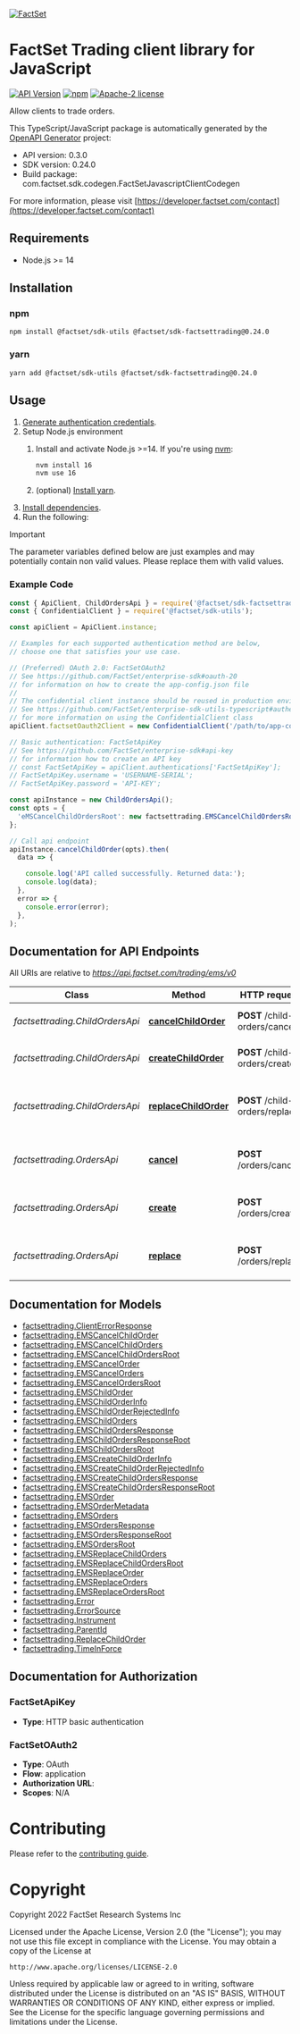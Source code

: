 [![FactSet](https://raw.githubusercontent.com/factset/enterprise-sdk/main/docs/images/factset-logo.svg)](https://www.factset.com)

# FactSet Trading client library for JavaScript

[![API Version](https://img.shields.io/badge/api-v0.3.0-blue)](https://developer.factset.com/api-catalog/factset-trading-api)
[![npm](https://img.shields.io/npm/v/@factset/sdk-factsettrading)](https://www.npmjs.com/package/@factset/sdk-factsettrading)
[![Apache-2 license](https://img.shields.io/badge/license-Apache2-brightgreen.svg)](https://www.apache.org/licenses/LICENSE-2.0)

Allow clients to trade orders.

This TypeScript/JavaScript package is automatically generated by the [OpenAPI Generator](https://openapi-generator.tech) project:

- API version: 0.3.0
- SDK version: 0.24.0
- Build package: com.factset.sdk.codegen.FactSetJavascriptClientCodegen

For more information, please visit [https://developer.factset.com/contact](https://developer.factset.com/contact)

## Requirements

* Node.js >= 14

## Installation

### npm

```shell
npm install @factset/sdk-utils @factset/sdk-factsettrading@0.24.0
```

### yarn

```shell
yarn add @factset/sdk-utils @factset/sdk-factsettrading@0.24.0
```

## Usage

1. [Generate authentication credentials](../../../../README.md#authentication).
2. Setup Node.js environment
   1. Install and activate Node.js >=14. If you're using [nvm](https://github.com/nvm-sh/nvm):

      ```sh
      nvm install 16
      nvm use 16
      ```

   2. (optional) [Install yarn](https://yarnpkg.com/getting-started/install).
3. [Install dependencies](#installation).
4. Run the following:

> [!IMPORTANT]
> The parameter variables defined below are just examples and may potentially contain non valid values. Please replace them with valid values.

### Example Code


```javascript
const { ApiClient, ChildOrdersApi } = require('@factset/sdk-factsettrading');
const { ConfidentialClient } = require('@factset/sdk-utils');

const apiClient = ApiClient.instance;

// Examples for each supported authentication method are below,
// choose one that satisfies your use case.

// (Preferred) OAuth 2.0: FactSetOAuth2
// See https://github.com/FactSet/enterprise-sdk#oauth-20
// for information on how to create the app-config.json file
//
// The confidential client instance should be reused in production environments.
// See https://github.com/FactSet/enterprise-sdk-utils-typescript#authentication
// for more information on using the ConfidentialClient class
apiClient.factsetOauth2Client = new ConfidentialClient('/path/to/app-config.json');

// Basic authentication: FactSetApiKey
// See https://github.com/FactSet/enterprise-sdk#api-key
// for information how to create an API key
// const FactSetApiKey = apiClient.authentications['FactSetApiKey'];
// FactSetApiKey.username = 'USERNAME-SERIAL';
// FactSetApiKey.password = 'API-KEY';

const apiInstance = new ChildOrdersApi();
const opts = {
  'eMSCancelChildOrdersRoot': new factsettrading.EMSCancelChildOrdersRoot() // EMSCancelChildOrdersRoot | 
};

// Call api endpoint
apiInstance.cancelChildOrder(opts).then(
  data => {

    console.log('API called successfully. Returned data:');
    console.log(data);
  },
  error => {
    console.error(error);
  },
);

```


## Documentation for API Endpoints

All URIs are relative to *https://api.factset.com/trading/ems/v0*

Class | Method | HTTP request | Description
------------ | ------------- | ------------- | -------------
*factsettrading.ChildOrdersApi* | [**cancelChildOrder**](docs/ChildOrdersApi.md#cancelChildOrder) | **POST** /child-orders/cancel | Cancel Child Orders
*factsettrading.ChildOrdersApi* | [**createChildOrder**](docs/ChildOrdersApi.md#createChildOrder) | **POST** /child-orders/create | Create Child Orders
*factsettrading.ChildOrdersApi* | [**replaceChildOrder**](docs/ChildOrdersApi.md#replaceChildOrder) | **POST** /child-orders/replace | Replace the Child Orders on EMS system.
*factsettrading.OrdersApi* | [**cancel**](docs/OrdersApi.md#cancel) | **POST** /orders/cancel | Cancel the orders on EMS system.
*factsettrading.OrdersApi* | [**create**](docs/OrdersApi.md#create) | **POST** /orders/create | Send orders to EMS for execution.
*factsettrading.OrdersApi* | [**replace**](docs/OrdersApi.md#replace) | **POST** /orders/replace | Replace the orders on EMS system.


## Documentation for Models

 - [factsettrading.ClientErrorResponse](docs/ClientErrorResponse.md)
 - [factsettrading.EMSCancelChildOrder](docs/EMSCancelChildOrder.md)
 - [factsettrading.EMSCancelChildOrders](docs/EMSCancelChildOrders.md)
 - [factsettrading.EMSCancelChildOrdersRoot](docs/EMSCancelChildOrdersRoot.md)
 - [factsettrading.EMSCancelOrder](docs/EMSCancelOrder.md)
 - [factsettrading.EMSCancelOrders](docs/EMSCancelOrders.md)
 - [factsettrading.EMSCancelOrdersRoot](docs/EMSCancelOrdersRoot.md)
 - [factsettrading.EMSChildOrder](docs/EMSChildOrder.md)
 - [factsettrading.EMSChildOrderInfo](docs/EMSChildOrderInfo.md)
 - [factsettrading.EMSChildOrderRejectedInfo](docs/EMSChildOrderRejectedInfo.md)
 - [factsettrading.EMSChildOrders](docs/EMSChildOrders.md)
 - [factsettrading.EMSChildOrdersResponse](docs/EMSChildOrdersResponse.md)
 - [factsettrading.EMSChildOrdersResponseRoot](docs/EMSChildOrdersResponseRoot.md)
 - [factsettrading.EMSChildOrdersRoot](docs/EMSChildOrdersRoot.md)
 - [factsettrading.EMSCreateChildOrderInfo](docs/EMSCreateChildOrderInfo.md)
 - [factsettrading.EMSCreateChildOrderRejectedInfo](docs/EMSCreateChildOrderRejectedInfo.md)
 - [factsettrading.EMSCreateChildOrdersResponse](docs/EMSCreateChildOrdersResponse.md)
 - [factsettrading.EMSCreateChildOrdersResponseRoot](docs/EMSCreateChildOrdersResponseRoot.md)
 - [factsettrading.EMSOrder](docs/EMSOrder.md)
 - [factsettrading.EMSOrderMetadata](docs/EMSOrderMetadata.md)
 - [factsettrading.EMSOrders](docs/EMSOrders.md)
 - [factsettrading.EMSOrdersResponse](docs/EMSOrdersResponse.md)
 - [factsettrading.EMSOrdersResponseRoot](docs/EMSOrdersResponseRoot.md)
 - [factsettrading.EMSOrdersRoot](docs/EMSOrdersRoot.md)
 - [factsettrading.EMSReplaceChildOrders](docs/EMSReplaceChildOrders.md)
 - [factsettrading.EMSReplaceChildOrdersRoot](docs/EMSReplaceChildOrdersRoot.md)
 - [factsettrading.EMSReplaceOrder](docs/EMSReplaceOrder.md)
 - [factsettrading.EMSReplaceOrders](docs/EMSReplaceOrders.md)
 - [factsettrading.EMSReplaceOrdersRoot](docs/EMSReplaceOrdersRoot.md)
 - [factsettrading.Error](docs/Error.md)
 - [factsettrading.ErrorSource](docs/ErrorSource.md)
 - [factsettrading.Instrument](docs/Instrument.md)
 - [factsettrading.ParentId](docs/ParentId.md)
 - [factsettrading.ReplaceChildOrder](docs/ReplaceChildOrder.md)
 - [factsettrading.TimeInForce](docs/TimeInForce.md)


## Documentation for Authorization



### FactSetApiKey

- **Type**: HTTP basic authentication



### FactSetOAuth2


- **Type**: OAuth
- **Flow**: application
- **Authorization URL**: 
- **Scopes**: N/A


# Contributing

Please refer to the [contributing guide](../../../../CONTRIBUTING.md).

# Copyright

Copyright 2022 FactSet Research Systems Inc

Licensed under the Apache License, Version 2.0 (the "License");
you may not use this file except in compliance with the License.
You may obtain a copy of the License at

    http://www.apache.org/licenses/LICENSE-2.0

Unless required by applicable law or agreed to in writing, software
distributed under the License is distributed on an "AS IS" BASIS,
WITHOUT WARRANTIES OR CONDITIONS OF ANY KIND, either express or implied.
See the License for the specific language governing permissions and
limitations under the License.
